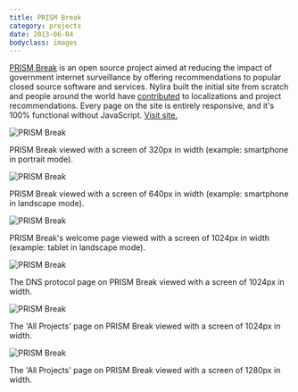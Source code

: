 ```yaml
---
title: PRISM Break
category: projects
date: 2013-06-04
bodyclass: images
---
```


[PRISM Break](../on-prism) is an open source project aimed at reducing the impact of government internet surveillance by offering recommendations to popular closed source software and services. Nylira built the initial site from scratch and people around the world have [contributed](https://github.com/nylira/prism-break) to localizations and project recommendations. Every page on the site is entirely responsive, and it's 100% functional without JavaScript. [Visit site.](https://prism-break.org)

<div class="figure">
  <img src="../assets/images/projects/prism-break-320.png" alt="PRISM Break" />
  <div class="figcaption">
    <p>PRISM Break viewed with a screen of 320px in width (example: smartphone in portrait mode).</p>
  </div>
</div>

<div class="figure">
  <img src="../assets/images/projects/prism-break-640.png" alt="PRISM Break" />
  <div class="figcaption">
    <p>PRISM Break viewed with a screen of 640px in width (example: smartphone in landscape mode).</p>
  </div>
</div>

<div class="figure">
  <img src="../assets/images/projects/prism-break-1024-01.png" alt="PRISM Break" />
  <div class="figcaption">
    <p>PRISM Break's welcome page viewed with a screen of 1024px in width (example: tablet in landscape mode).</p>
  </div>
</div>

<div class="figure">
  <img src="../assets/images/projects/prism-break-1024-02.png" alt="PRISM Break" />
  <div class="figcaption">
    <p></p>
    <p>The DNS protocol page on PRISM Break viewed with a screen of 1024px in width.</p>
  </div>
</div>

<div class="figure">
  <img src="../assets/images/projects/prism-break-1024-03.png" alt="PRISM Break" />
  <div class="figcaption">
    <p></p>
    <p>The 'All Projects' page on PRISM Break viewed with a screen of 1024px in width.</p>
  </div>
</div>

<div class="figure">
  <img src="../assets/images/projects/prism-break-1280-01.png" alt="PRISM Break" />
  <div class="figcaption">
    <p>The 'All Projects' page on PRISM Break viewed with a screen of 1280px in width.</p>
  </div>
</div>
